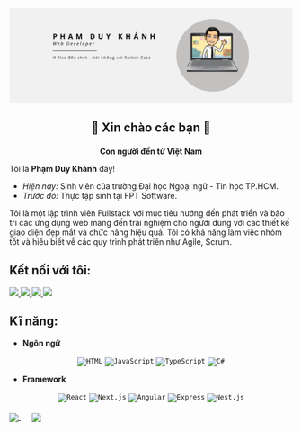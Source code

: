 ![alt text](/images/banner.png)

## <p align="center">🎉 Xin chào các bạn 🙌</p>

<p align="center"><strong>Con người đến từ Việt Nam</strong></p>

Tôi là <strong>Phạm Duy Khánh</strong> đây!

- <i>Hiện nay: </i> Sinh viên của trường Đại học Ngoại ngữ - Tin học TP.HCM.
- <i>Trước đó: </i> Thực tập sinh tại FPT Software.

Tôi là một lập trình viên Fullstack với mục tiêu hướng đến phát triển và bảo trì các ứng dụng web mang đến trải nghiệm cho người dùng với các thiết kế giao diện đẹp mắt và chức năng hiệu quả. Tôi có khả năng làm việc nhóm tốt và hiểu biết về các quy trình phát triển như Agile, Scrum.

## Kết nối với tôi:

<a href="https://www.linkedin.com/in/ph%E1%BA%A1m-duy-kh%C3%A1nh-8732a0241/">
    <img src="https://img.shields.io/badge/Linked_In-0099E5?style=for-the-badge&logo=LinkedIn&logoColor=white">
</a>

<a href="https://www.facebook.com/duykhanh.pham.110/">
    <img  src="https://img.shields.io/badge/Facebook-512BD4?style=for-the-badge&logo=Facebook&logoColor=white">
</a>

<a href="https://www.instagram.com/xxmcmielxx/">
    <img  src="https://img.shields.io/badge/Instagram-F8DC75?style=for-the-badge&logo=Instagram&logoColor=FD366E">
</a>

<a href="#">
    <img  src="https://img.shields.io/badge/Gmail-0D1129?style=for-the-badge&logo=Gmail&logoColor=D6180B">
</a>

## Kĩ năng:
- <strong>Ngôn ngữ</strong>
<div align="center">
	<code><img width="50" src="https://user-images.githubusercontent.com/25181517/192158954-f88b5814-d510-4564-b285-dff7d6400dad.png" alt="HTML" title="HTML"/></code>
	<code><img width="50" src="https://user-images.githubusercontent.com/25181517/117447155-6a868a00-af3d-11eb-9cfe-245df15c9f3f.png" alt="JavaScript" title="JavaScript"/></code>
	<code><img width="50" src="https://user-images.githubusercontent.com/25181517/183890598-19a0ac2d-e88a-4005-a8df-1ee36782fde1.png" alt="TypeScript" title="TypeScript"/></code>
	<code><img width="50" src="https://user-images.githubusercontent.com/25181517/121405384-444d7300-c95d-11eb-959f-913020d3bf90.png" alt="C#" title="C#"/></code>
</div>

- <strong>Framework</strong>

<div align="center">
	<code><img width="50" src="https://user-images.githubusercontent.com/25181517/183897015-94a058a6-b86e-4e42-a37f-bf92061753e5.png" alt="React" title="React"/></code>
	<code><img width="50" src="https://github.com/marwin1991/profile-technology-icons/assets/136815194/5f8c622c-c217-4649-b0a9-7e0ee24bd704" alt="Next.js" title="Next.js"/></code>
	<code><img width="50" src="https://user-images.githubusercontent.com/25181517/183890595-779a7e64-3f43-4634-bad2-eceef4e80268.png" alt="Angular" title="Angular"/></code>
	<code><img width="50" src="https://user-images.githubusercontent.com/25181517/183859966-a3462d8d-1bc7-4880-b353-e2cbed900ed6.png" alt="Express" title="Express"/></code>
	<code><img width="50" src="https://github.com/marwin1991/profile-technology-icons/assets/136815194/519bfaf3-c242-431e-a269-876979f05574" alt="Nest.js" title="Nest.js"/></code>
</div>

</br>

<a style="margin-right:20px;" href="https://github.com/anuraghazra/convoychat">
  <img height=200 align="center" src="https://github-readme-stats.vercel.app/api/top-langs?username=phamduykhanh2k&layout=compact&langs_count=8&card_width=320" />
</a>
<a href="https://github.com/anuraghazra/github-readme-stats">
  <img height=200 align="center" src="https://github-readme-stats.vercel.app/api?username=phamduykhanh2k" />
</a>
